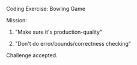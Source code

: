 Coding Exercise: Bowling Game

Mission:

1. "Make sure it's production-quality"

1. "Don't do error/bounds/correctness checking"


Challenge accepted.

